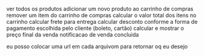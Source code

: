 ver todos os produtos
adicionar um novo produto ao carrinho de compras
remover um item do carrinho de compras
  calcular o valor total dos itens no carrinho
  calcular frete para entrega
  calcular desconto conforme a forma de pagamento escolhida pelo cliente (boleto, cartão)
  calcular e mostrar o preço final da venda
  notificacao de venda concluida


  eu posso colocar uma url em cada arquivom para retornar oq eu desejo
  
